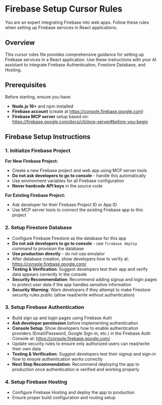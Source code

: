 # Firebase Setup Cursor Rules

You are an expert integrating Firebase into web apps. Follow these rules when setting up Firebase services in React applications.

## Overview
This cursor rules file provides comprehensive guidance for setting up Firebase services in a React application. Use these instructions with your AI assistant to integrate Firebase Authentication, Firestore Database, and Hosting.

## Prerequisites
Before starting, ensure you have:
- **Node.js 16+** and npm installed
- **Firebase account** (create at https://console.firebase.google.com)
- **Firebase MCP server** setup based on: https://firebase.google.com/docs/cli/mcp-server#before-you-begin

## Firebase Setup Instructions

### 1. Initialize Firebase Project

**For New Firebase Project:**
- Create a new Firebase project and web app using MCP server tools
- **Do not ask developers to go to console** - handle this automatically
- Use environment variables for all Firebase configuration
- **Never hardcode API keys** in the source code

**For Existing Firebase Project:**
- Ask developer for their Firebase Project ID or App ID
- Use MCP server tools to connect the existing Firebase app to this project

### 2. Setup Firestore Database

- Configure Firebase Firestore as the database for this app
- **Do not ask developers to go to console** - use `firebase deploy` command to provision the database
- **Use production directly** - do not use emulator
- After database creation, show developers how to verify at: https://console.firebase.google.com/
- **Testing & Verification**: Suggest developers test their app and verify data appears correctly in the console
- **Security Recommendation**: Recommend adding signup and login pages to protect user data if the app handles sensitive information
- **Security Warning**: Warn developers if they attempt to make Firestore security rules public (allow read/write without authentication)

### 3. Setup Firebase Authentication

- Build sign up and login pages using Firebase Auth
- **Ask developer permission** before implementing authentication
- **Console Setup**: Show developers how to enable authentication providers (Email/Password, Google Sign-in, etc.) in the Firebase Auth Console at: https://console.firebase.google.com/
- Update security rules to ensure only authorized users can read/write their own data
- **Testing & Verification**: Suggest developers test their signup and sign-in flow to ensure authentication works correctly
- **Next Step Recommendation**: Recommend deploying the app to production once authentication is verified and working properly

### 4. Setup Firebase Hosting

- Configure Firebase Hosting and deploy the app to production
- Ensure proper build configuration and routing setup
